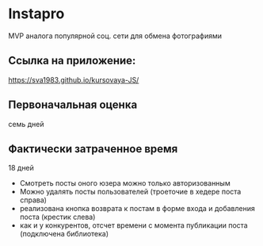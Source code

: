 # Instapro

MVP аналога популярной соц. сети для обмена фотографиями

## Ссылка на приложение:

https://sva1983.github.io/kursovaya-JS/

## Первоначальная оценка

семь дней

## Фактически затраченное время

18 дней


- Смотреть посты оного юзера можно только авторизованным
- Можно удалять посты пользователей (троеточие в хедере поста справа)
- реализована кнопка возврата к постам в форме входа и добавления поста (крестик слева)
- как и у конкурентов, отсчет времени с момента публикации поста (подключена библиотека)
